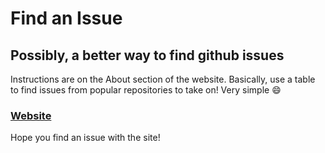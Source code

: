 # Find an Issue

## Possibly, a better way to find github issues

Instructions are on the About section of the website. Basically, use a table to find issues from popular repositories to take on! Very simple :smile:

### [Website](https://findanissue.com)

Hope you find an issue with the site!
